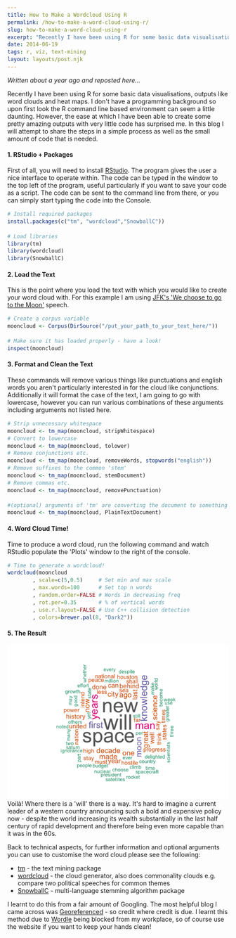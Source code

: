 ```yaml
---
title: How to Make a Wordcloud Using R
permalink: /how-to-make-a-word-cloud-using-r/
slug: how-to-make-a-word-cloud-using-r
excerpt: "Recently I have been using R for some basic data visualisations, outputs like word clouds and heat maps. I don't have a programming background so upon first look the R command line based environment can seem a little daunting. However, the ease at which I have been able to create some pretty amazing outputs with very little code has surprised me"
date: 2014-06-19
tags: r, viz, text-mining
layout: layouts/post.njk
---
```


_Written about a year ago and reposted here..._

Recently I have been using R for some basic data visualisations, outputs like word clouds and heat maps. I don't have a programming background so upon first look the R command line based environment can seem a little daunting. However, the ease at which I have been able to create some pretty amazing outputs with very little code has surprised me. In this blog I will attempt to share the steps in a simple process as well as the small amount of code that is needed.

#### 1\. RStudio + Packages

First of all, you will need to install [RStudio](http://cran.rstudio.com/). The program gives the user a nice interface to operate within. The code can be typed in the window to the top left of the program, useful particularly if you want to save your code as a script. The code can be sent to the command line from there, or you can simply start typing the code into the Console.

```r
# Install required packages
install.packages(c("tm", "wordcloud","SnowballC"))

# Load libraries
library(tm)
library(wordcloud)
library(SnowballC)
```

#### 2\. Load the Text

This is the point where you load the text with which you would like to create your word cloud with. For this example I am using [JFK's 'We choose to go to the Moon'](http://en.wikipedia.org/wiki/We_choose_to_go_to_the_Moon) speech.

```r
# Create a corpus variable
mooncloud <- Corpus(DirSource("/put_your_path_to_your_text_here/"))

# Make sure it has loaded properly - have a look!
inspect(mooncloud)
```

#### 3\. Format and Clean the Text

These commands will remove various things like punctuations and english words you aren't particularly interested in for the cloud like conjunctions. Additionally it will format the case of the text, I am going to go with lowercase, however you can run various combinations of these arguments including arguments not listed here.

```r
# Strip unnecessary whitespace
mooncloud <- tm_map(mooncloud, stripWhitespace)
# Convert to lowercase
mooncloud <- tm_map(mooncloud, tolower)
# Remove conjunctions etc.
mooncloud <- tm_map(mooncloud, removeWords, stopwords("english"))
# Remove suffixes to the common 'stem'
mooncloud <- tm_map(mooncloud, stemDocument)
# Remove commas etc.
mooncloud <- tm_map(mooncloud, removePunctuation)

#(optional) arguments of 'tm' are converting the document to something other than text, to avoid, run this line
mooncloud <- tm_map(mooncloud, PlainTextDocument)
```

#### 4\. Word Cloud Time!

Time to produce a word cloud, run the following command and watch RStudio populate the 'Plots' window to the right of the console.

```r
# Time to generate a wordcloud!
wordcloud(mooncloud
        , scale=c(5,0.5)     # Set min and max scale
        , max.words=100      # Set top n words
        , random.order=FALSE # Words in decreasing freq
        , rot.per=0.35       # % of vertical words
        , use.r.layout=FALSE # Use C++ collision detection
        , colors=brewer.pal(8, "Dark2"))
```

#### 5\. The Result

![moon-speech-wordcloud](/content/images/2015/04/mooncloud.png)  
Voilà! Where there is a 'will' there is a way. It's hard to imagine a current leader of a western country announcing such a bold and expensive policy now - despite the world increasing its wealth substantially in the last half century of rapid development and therefore being even more capable than it was in the 60s.

Back to technical aspects, for further information and optional arguments you can use to customise the word cloud please see the following:

* [tm](http://cran.r-project.org/web/packages/tm/vignettes/tm.pdf) - the text mining package
* [wordcloud](http://cran.r-project.org/web/packages/wordcloud/wordcloud.pdf) - the cloud generator, also does commonality clouds e.g. compare two political speeches for common themes
* [SnowballC](http://cran.r-project.org/web/packages/SnowballC/SnowballC.pdf) - multi-language stemming algorithm package

I learnt to do this from a fair amount of Googling. The most helpful blog I came across was [Georeferenced](https://georeferenced.wordpress.com/2013/01/15/rwordcloud/) - so credit where credit is due. I learnt this method due to [Wordle](http://www.wordle.net/) being blocked from my workplace, so of course use the website if you want to keep your hands clean!
